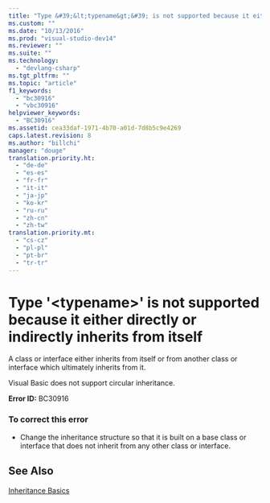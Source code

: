 ```yaml
---
title: "Type &#39;&lt;typename&gt;&#39; is not supported because it either directly or indirectly inherits from itself"
ms.custom: ""
ms.date: "10/13/2016"
ms.prod: "visual-studio-dev14"
ms.reviewer: ""
ms.suite: ""
ms.technology: 
  - "devlang-csharp"
ms.tgt_pltfrm: ""
ms.topic: "article"
f1_keywords: 
  - "bc30916"
  - "vbc30916"
helpviewer_keywords: 
  - "BC30916"
ms.assetid: cea33daf-1971-4b70-a01d-7d8b5c9e4269
caps.latest.revision: 8
ms.author: "billchi"
manager: "douge"
translation.priority.ht: 
  - "de-de"
  - "es-es"
  - "fr-fr"
  - "it-it"
  - "ja-jp"
  - "ko-kr"
  - "ru-ru"
  - "zh-cn"
  - "zh-tw"
translation.priority.mt: 
  - "cs-cz"
  - "pl-pl"
  - "pt-br"
  - "tr-tr"
---
```

# Type &#39;&lt;typename&gt;&#39; is not supported because it either directly or indirectly inherits from itself
A class or interface either inherits from itself or from another class or interface which ultimately inherits from it.  
  
 Visual Basic does not support circular inheritance.  
  
 **Error ID:** BC30916  
  
### To correct this error  
  
-   Change the inheritance structure so that it is built on a base class or interface that does not inherit from any other class or interface.  
  
## See Also  
 [Inheritance Basics](../Topic/Inheritance%20Basics%20\(Visual%20Basic\).md)